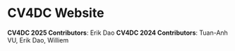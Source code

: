 # CV4DC Website

**CV4DC 2025 Contributors**: Erik Dao
**CV4DC 2024 Contributors**: Tuan-Anh VU, Erik Dao, Williem


